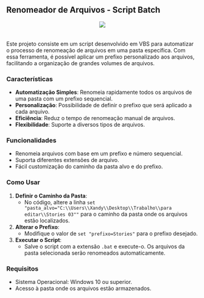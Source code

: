 ## Renomeador de Arquivos - Script Batch

<div align="center">
    <img src="https://github.com/user-attachments/assets/0235deee-05d3-45d9-954d-e9435c265c6a" />
</div>
<br/><br/>
Este projeto consiste em um script desenvolvido em VBS para automatizar o processo de renomeação de arquivos em uma pasta específica. Com essa ferramenta, é possível aplicar um prefixo personalizado aos arquivos, facilitando a organização de grandes volumes de arquivos.

### Características

- **Automatização Simples**: Renomeia rapidamente todos os arquivos de uma pasta com um prefixo sequencial.
- **Personalização**: Possibilidade de definir o prefixo que será aplicado a cada arquivo.
- **Eficiência**: Reduz o tempo de renomeação manual de arquivos.
- **Flexibilidade**: Suporte a diversos tipos de arquivos.

### Funcionalidades

- Renomeia arquivos com base em um prefixo e número sequencial.
- Suporta diferentes extensões de arquivo.
- Fácil customização do caminho da pasta alvo e do prefixo.

### Como Usar

1. **Definir o Caminho da Pasta**:
   - No código, altere a linha `set "pasta_alvo="C:\\Users\\Xandy\\Desktop\\Trabalho\\para editar\\Stories 03""` para o caminho da pasta onde os arquivos estão localizados.
2. **Alterar o Prefixo**:
   - Modifique o valor de `set "prefixo=Stories"` para o prefixo desejado.
3. **Executar o Script**:
   - Salve o script com a extensão `.bat` e execute-o. Os arquivos da pasta selecionada serão renomeados automaticamente.

### Requisitos

- Sistema Operacional: Windows 10 ou superior.
- Acesso à pasta onde os arquivos estão armazenados.
